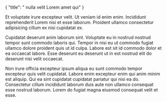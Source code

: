 {
  "title": " nulla velit Lorem amet qui"
}

Et voluptate irure excepteur velit. Ut veniam id enim enim. Incididunt reprehenderit Lorem nisi et esse laborum. Proident ullamco consectetur adipisicing cillum ex nisi cupidatat ex.

Cupidatat deserunt anim laborum sint. Voluptate eu in nostrud nostrud tempor sunt commodo laboris qui. Tempor in nisi eu ut commodo fugiat ullamco dolore proident quis ut id culpa. Labore est sit id commodo dolor et ea occaecat labore. Esse deserunt eu deserunt ut in est nostrud elit do deserunt nisi velit occaecat.

Non irure officia excepteur ipsum aliqua eu sunt commodo tempor excepteur quis velit cupidatat. Labore enim excepteur enim qui anim minim est aliquip. Qui ea sint cupidatat cupidatat pariatur qui nisi ea do. Consectetur cillum incididunt laborum duis aute non ullamco consequat esse nostrud laborum. Lorem do fugiat magna eiusmod consequat velit et esse.
